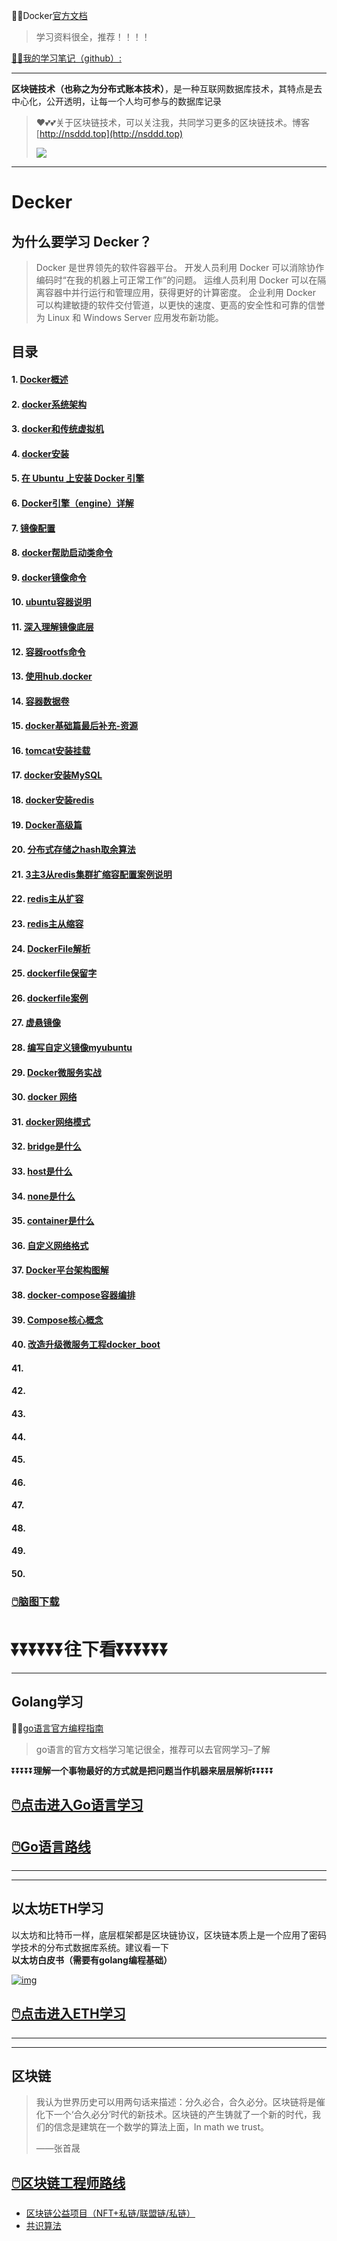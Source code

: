 😶‍🌫️Docker[官方文档](https://dockerdocs.cn/)

>   学习资料很全，推荐！！！！

[😶‍🌫️我的学习笔记（github）:](https://github.com/3293172751/golang-rearn)

---

**区块链技术（也称之为分布式账本技术）**，是一种互联网数据库技术，其特点是去中心化，公开透明，让每一个人均可参与的数据库记录

>   ❤️💕💕关于区块链技术，可以关注我，共同学习更多的区块链技术。博客[http://nsddd.top](http://nsddd.top)
>
>   <a href="https://wakatime.com/@3293172751/projects/hngzsvjxqc?start=2022-03-30&end=2022-04-05" title="我的区块链代码时长"> <img src="https://wakatime.com/badge/user/c445b3c6-a2bc-43a2-a24a-0828a17244b4/project/79cf7f10-4f61-42b7-92a8-dfc71cb99f4c.svg"> </a>

---

# Decker

## 为什么要学习 Decker？

> Docker 是世界领先的软件容器平台。
>开发人员利用 Docker 可以消除协作编码时“在我的机器上可正常工作”的问题。
> 运维人员利用 Docker 可以在隔离容器中并行运行和管理应用，获得更好的计算密度。
>企业利用 Docker 可以构建敏捷的软件交付管道，以更快的速度、更高的安全性和可靠的信誉为 Linux 和 Windows Server 应用发布新功能。

## 目录

#### 1. [Docker概述](1.md)

#### 2. [docker系统架构](2.md)

#### 3. [docker和传统虚拟机](3.md)

#### 4. [docker安装](4.md)

#### 5. [在 Ubuntu 上安装 Docker 引擎](5.md)

#### 6. [Docker引擎（engine）详解](6.md)

#### 7. [镜像配置](7.md)

#### 8. [docker帮助启动类命令](8.md)

#### 9. [docker镜像命令](9.md)

#### 10. [ubuntu容器说明](10.md)

#### 11. [深入理解镜像底层](11.md)

#### 12. [容器rootfs命令](12.md)

#### 13. [使用hub.docker](13.md)

#### 14. [容器数据卷](14.md)

#### 15. [docker基础篇最后补充-资源](15.md)

#### 16. [tomcat安装挂载](16.md)

#### 17. [docker安装MySQL](17.md)

#### 18. [docker安装redis](18.md)

#### 19. [Docker高级篇](19.md)

#### 20. [分布式存储之hash取余算法](20.md)

#### 21. [3主3从redis集群扩缩容配置案例说明](21.md)

#### 22. [redis主从扩容](22.md)

#### 23. [redis主从缩容](23.md)

#### 24. [DockerFile解析](24.md)

#### 25. [dockerfile保留字](25.md)

#### 26. [dockerfile案例](26.md)

#### 27. [虚悬镜像](27.md)

#### 28. [编写自定义镜像myubuntu](28.md)

#### 29. [Docker微服务实战](29.md)

#### 30. [docker 网络](30.md)

#### 31. [docker网络模式](31.md)

#### 32. [bridge是什么](32.md)

#### 33. [host是什么](33.md)

#### 34. [none是什么](34.md)

#### 35. [container是什么](35.md)

#### 36. [自定义网络格式](36.md)

#### 37. [Docker平台架构图解](37.md)

#### 38. [docker-compose容器编排](38.md)

#### 39. [Compose核心概念](39.md)

#### 40. [改造升级微服务工程docker_boot](40.md)

#### 41. [](41.md)

#### 42. [](42.md)

#### 43. [](43.md)

#### 44. [](44.md)

#### 45. [](45.md)

#### 46. [](46.md)

#### 47. [](47.md)

#### 48. [](48.md)

#### 49. [](49.md)

#### 50. [](50.md)

### [ 🖱️脑图下载](脑图笔记)

# ⏬⏬⏬⏬⏬⏬**往下看**⏬⏬⏬⏬⏬⏬

----

## Golang学习

😶‍🌫️[go语言官方编程指南](https://golang.org/#)

> go语言的官方文档学习笔记很全，推荐可以去官网学习–了解

⏬⏬⏬⏬⏬**理解一个事物最好的方式就是把问题当作机器来层层解析**⏬⏬⏬⏬⏬

## [🖱️点击进入Go语言学习](https://github.com/3293172751/Block_Chain/blob/master/TOC.md)

## [🖱️Go语言路线](https://github.com/3293172751/Block_Chain/blob/master/go_route.md)

------

------

## 以太坊ETH学习

以太坊和比特币一样，底层框架都是区块链协议，区块链本质上是一个应用了密码学技术的分布式数据库系统。建议看一下**以太坊白皮书（需要有golang编程基础）**

[![img](https://camo.githubusercontent.com/a411fbf80ed8b270ce46ab6f188b1d8468bb67d9001e7bebbbedbe0ee36b585f/68747470733a2f2f73322e6c6f6c692e6e65742f323032322f30332f32302f67546944645541787448474a3466382e706e67)](https://etherscan.io/)

## [🖱️点击进入ETH学习](https://github.com/3293172751/Block_Chain/blob/master/eth/TOC.md)

------

------

## 区块链

> 我认为世界历史可以用两句话来描述：分久必合，合久必分。区块链将是催化下一个‘合久必分’时代的新技术。区块链的产生铸就了一个新的时代，我们的信念是建筑在一个数学的算法上面，In math we trust。
>
>  ——张首晟

## [🖱️区块链工程师路线](https://github.com/3293172751/Block_Chain/blob/master/route.md)

- [区块链公益项目（NFT+私链/联盟链/私链）](https://github.com/3293172751/Block_Chain/blob/master/区块链公益项目)
- [共识算法](https://github.com/3293172751/Block_Chain/blob/master/blockchain/README.md)